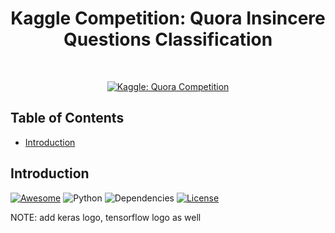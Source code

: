 <h1 align="center"> Kaggle Competition: Quora Insincere Questions Classification </h1> <br>
<p align="center">
  <a href="https://github.com/KevinLiao159/Quora">
    <img alt="Kaggle: Quora Competition" title="Kaggle: Quora Competition" src="http://www.chiranjeevivegi.com/Toxic-Comment-Challenge/img_gh/word_cloud.png">
  </a>
</p>

<!-- START doctoc generated TOC please keep comment here to allow auto update -->
<!-- DON'T EDIT THIS SECTION, INSTEAD RE-RUN doctoc TO UPDATE -->

## Table of Contents
- [Introduction](#introduction)

<!-- END doctoc generated TOC please keep comment here to allow auto update -->

## Introduction
[![Awesome](https://cdn.rawgit.com/sindresorhus/awesome/d7305f38d29fed78fa85652e3a63e154dd8e8829/media/badge.svg)](https://github.com/KevinLiao159/Quora)
![Python](https://img.shields.io/badge/python-v3.6+-blue.svg)
![Dependencies](https://img.shields.io/badge/dependencies-up%20to%20date-brightgreen.svg)
[![License](https://img.shields.io/badge/license-MIT-blue.svg)](https://opensource.org/licenses/MIT)


NOTE: add keras logo, tensorflow logo as well